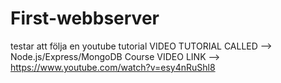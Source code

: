 # First-webbserver
testar att följa en youtube tutorial
VIDEO TUTORIAL CALLED --> Node.js/Express/MongoDB Course
VIDEO LINK --> https://www.youtube.com/watch?v=esy4nRuShl8
